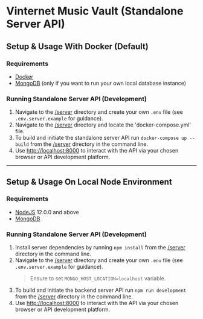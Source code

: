# Vinternet Music Vault (Standalone Server API)

## Setup & Usage With Docker (Default)

### Requirements

- [Docker](https://www.docker.com/get-started)
- [MongoDB][mongodb] (only if you want to run your own local database instance)

### Running Standalone Server API (Development)

1. Navigate to the [/server](/server) directory and create your own `.env` file (see `.env.server.example` for guidance).
2. Navigate to the [/server](/server) directory and locate the 'docker-compose.yml' file.
3. To build and initiate the standalone server API run `docker-compose up --build` from the [/server](/server) directory in the command line.
4. Use [http://localhost:8000](http://localhost:8000) to interact with the API via your chosen browser or API development platform.

---

## Setup & Usage On Local Node Environment

### Requirements

- [NodeJS][nodejs] 12.0.0 and above
- [MongoDB][mongodb]

### Running Standalone Server API (Development)

1. Install server dependencies by running `npm install` from the [/server](/server) directory in the command line.
2. Navigate to the [/server](/server) directory and create your own `.env` file (see `.env.server.example` for guidance).
    > Ensure to set `MONGO_HOST_LOCATION=localhost` variable.
3. To build and initiate the backend server API run `npm run development` from the [/server](/server) directory in the command line.
4. Use [http://localhost:8000](http://localhost:8000) to interact with the API via your chosen browser or API development platform.

[docker]: https://www.docker.com
[mongodb]: https://www.mongodb.com
[nodejs]: https://nodejs.org
